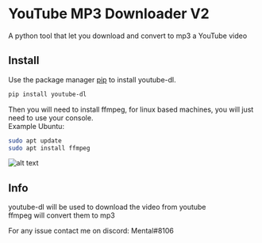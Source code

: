 # YouTube MP3 Downloader V2
A python tool that let you download and convert to mp3 a YouTube video

## Install
Use the package manager [pip](https://pip.pypa.io/en/stable/) to install youtube-dl.  
```bash
pip install youtube-dl
```
Then you will need to install ffmpeg, for linux based machines, you will just need to use your console.  
Example Ubuntu:  
```bash
sudo apt update
sudo apt install ffmpeg
```

![alt text](https://i.ibb.co/kXgdvKx/Cattura.png)

## Info
youtube-dl will be used to download the video from youtube  
ffmpeg will convert them to mp3


For any issue contact me on discord: Mental#8106
